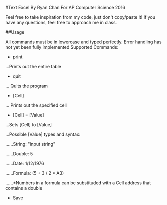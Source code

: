 #Text Excel 
By Ryan Chan
For AP Computer Science 2016

Feel free to take inspiration from my code, just don't copy/paste it! If you have any questions, feel free to approach me in class.

##Usage

All commands must be in lowercase and typed perfectly. Error handling has not yet been fully implemented
Supported Commands:

* print

...Prints out the entire table
* quit

... Quits the program
* [Cell]

... Prints out the specified cell
* [Cell] = [Value]

...Sets [Cell] to [Value] 

...Possible [Value] types and syntax:

......String: "input string"

......Double: 5

......Date: 1/12/1976

......Formula: (5 + 3 / 2 * A3)

......*Numbers in a formula can be substituded with a Cell address that contains a double

* Save <File>

